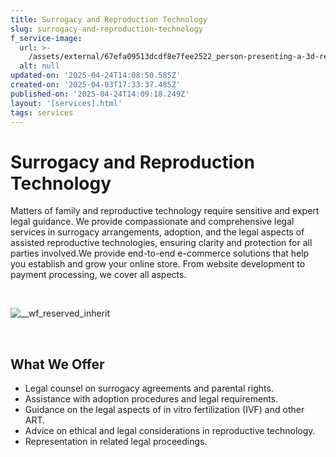 ```yaml
---
title: Surrogacy and Reproduction Technology
slug: surrogacy-and-reproduction-technology
f_service-image:
  url: >-
    /assets/external/67efa09513dcdf8e7fee2522_person-presenting-a-3d-render-of-cloud-computing-e-2025-02-06-04-01-53-utc201.avif
  alt: null
updated-on: '2025-04-24T14:08:50.585Z'
created-on: '2025-04-03T17:33:37.485Z'
published-on: '2025-04-24T14:09:18.249Z'
layout: '[services].html'
tags: services
---
```


Surrogacy and Reproduction Technology
=====================================

Matters of family and reproductive technology require sensitive and expert legal guidance. We provide compassionate and comprehensive legal services in surrogacy arrangements, adoption, and the legal aspects of assisted reproductive technologies, ensuring clarity and protection for all parties involved.We provide end-to-end e-commerce solutions that help you establish and grow your online store. From website development to payment processing, we cover all aspects.

‍

![__wf_reserved_inherit](/assets/external/680a35533209bed73cbf9ae0_22.jpg)

‍

What We Offer
-------------

*   Legal counsel on surrogacy agreements and parental rights.
*   Assistance with adoption procedures and legal requirements.
*   Guidance on the legal aspects of in vitro fertilization (IVF) and other ART.
*   Advice on ethical and legal considerations in reproductive technology.
*   Representation in related legal proceedings.

‍
